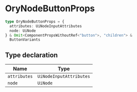 # OryNodeButtonProps

```ts
type OryNodeButtonProps = {
  attributes: UiNodeInputAttributes
  node: UiNode
} & Omit<ComponentPropsWithoutRef<"button">, "children"> &
  ButtonVariants
```

## Type declaration

| Name         | Type                    |
| ------------ | ----------------------- |
| `attributes` | `UiNodeInputAttributes` |
| `node`       | `UiNode`                |
